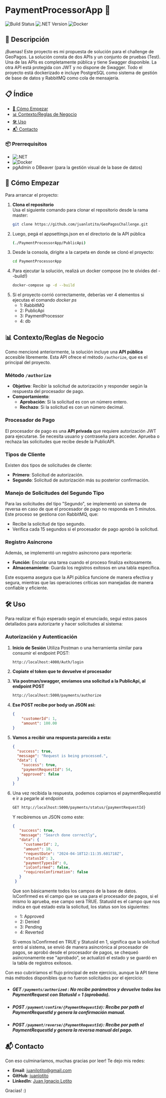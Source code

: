 # PaymentProcessorApp 🚀

![Build Status](https://img.shields.io/badge/build-passing-brightgreen)
![.NET Version](https://img.shields.io/badge/.NET-6-blue)
![Docker](https://img.shields.io/badge/docker-supported-blue)

## 📝 Descripción
¡Buenas! Este proyecto es mi propuesta de solución para el challenge de GeoPagos. La solución consta de dos APIs y un conjunto de pruebas (Test). Una de las APIs es completamente pública y tiene Swagger disponible. La otra API está protegida con JWT y no dispone de Swagger. Todo el proyecto está dockerizado e incluye PostgreSQL como sistema de gestión de base de datos y RabbitMQ como cola de mensajería.

## 📋 Índice

- [🚀 Cómo Empezar](#cómo-empezar)
- [📊 Contexto/Reglas de Negocio](#contexto-reglas-de-negocio)
- [🛠 Uso](#uso)
- [📬 Contacto](#contacto)

### 📦 Prerrequisitos
- ![.NET](https://img.shields.io/badge/.NET-6-blue)
- ![Docker](https://img.shields.io/badge/docker-supported-blue)
- pgAdmin o DBeaver (para la gestión visual de la base de datos)

## 🚀 Cómo Empezar

Para arrancar el proyecto:
1. **Clona el repositorio**  
   Usa el siguiente comando para clonar el repositorio desde la rama master:
   ```bash
   git clone https://github.com/juanlotito/GeoPagosChallenge.git
2. Luego, pegá el appsettings.json en el directorio de la API pública
    ```bash
    (./PaymentProcessorApp/PublicApi)
3. Desde la consola, dirigite a la carpeta en donde se clonó el proyecto:
    ```bash
    cd PaymentProcessorApp
4. Para ejecutar la solución, realizá un docker compose (no te olvides del --build!)
    ```bash
    docker-compose up -d --build
5. Si el proyecto corrió correctamente, deberías ver 4 elementos si ejecutas el comando *docker ps*
    - 1: RabbitMQ
    - 2: PublicApi
    - 3: PaymentProcessor
    - 4: db

## 📊 Contexto/Reglas de Negocio

Como mencioné anteriormente, la solución incluye una **API pública** accesible libremente. Esta API ofrece el método `/authorize`, que es el principal del proyecto.

### Método `/authorize`
- **Objetivo**: Recibir la solicitud de autorización y responder según la respuesta del procesador de pago.
- **Comportamiento**:
  - **Aprobación**: Si la solicitud es con un número entero.
  - **Rechazo**: Si la solicitud es con un número decimal.

### Procesador de Pago
El procesador de pago es una **API privada** que requiere autorización JWT para ejecutarse. Se necesita usuario y contraseña para acceder. Aprueba o rechaza las solicitudes que recibe desde la PublicAPI.

### Tipos de Cliente
Existen dos tipos de solicitudes de cliente:
- **Primero**: Solicitud de autorización.
- **Segundo**: Solicitud de autorización más su posterior confirmación.

### Manejo de Solicitudes del Segundo Tipo
Para las solicitudes del tipo "Segundo", se implementó un sistema de reversa en caso de que el procesador de pago no responda en 5 minutos. Este proceso se gestiona con RabbitMQ, que:
- Recibe la solicitud de tipo segundo.
- Verifica cada 15 segundos si el procesador de pago aprobó la solicitud.

### Registro Asíncrono
Además, se implementó un registro asíncrono para reportería:
- **Función**: Encolar una tarea cuando el proceso finaliza exitosamente.
- **Almacenamiento**: Guarda los registros exitosos en una tabla específica.

Este esquema asegura que la API pública funcione de manera efectiva y segura, mientras que las operaciones críticas son manejadas de manera confiable y eficiente.

## 🛠 Uso

Para realizar el flujo esperado según el enunciado, seguí estos pasos detallados para autorizarte y hacer solicitudes al sistema:

### Autorización y Autenticación
1. **Inicio de Sesión**
   Utiliza Postman o una herramienta similar para consumir el endpoint POST:
    ```bash
    http://localhost:4000/Auth/login
2. **Copiate el token que te devuelve el procesador**
3. **Vía postman/swagger, enviamos una solicitud a la PublicApi, al endpoint POST**
    ```bash
    http://localhost:5000/payments/authorize
4. **Ese POST recibe por body un JSON asi:**
    ```json
    { 
        "customerId": 1, 
        "amount": 100.00 
    }
5. **Vamos a recibir una respuesta parecida a esta:**
    ```json
    {
      "success": true,
      "message": "Request is being processed.",
      "data": {
        "success": true,
        "paymentRequestId": 54,
        "approved": false
      }
    }
    ```
6. Una vez recibida la respuesta, podemos copiarnos el paymentRequestId e ir a pegarle al endpoint
    ```bash
    GET http://localhost:5000/payments/status/{paymentRequestId}
   ```
   Y recibiremos un JSON como este:
   ```json
   {
      "success": true,
      "message": "Search done correctly",
      "data": {
        "customerId": 2,
        "amount": 10,
        "requestDate": "2024-04-18T12:11:35.601718Z",
        "statusId": 3,
        "paymentTypesId": 0,
        "isConfirmed": false,
        "requiresConfirmation": false
      }
    }
    ```
    Que son básicamente todos los campos de la base de datos. IsConfirmed es el campo que se usa para el procesador de pagos, si el mismo lo aprueba, ese campo será TRUE. StatusId es el campo que nos indica en qué estado esta la solicitud, los status son los siguientes:
     * 1: Approved
     * 2: Denied
     * 3: Pending
     * 4: Reverted
     
    Si vemos IsConfirmed en TRUE y StatusId en 1, significa que la solicitud entró al sistema, se envió de manera asincrónica al procesador de pagos, se aprobó desde el procesador de pagos, se chequeó asíncronamente ese "aprobado", se actualizó el estado y se guardó en la tabla de registros exitosos.



Con eso cubriríamos el flujo principal de este ejercicio, aunque la API tiene más métodos disponibles que no fueron solicitados por el ejercicio:
 - ##### GET `/payments/authorized` : No recibe parámetros y devuelve todos los PaymentRequest con StatusId = 1 (aprobado).
 - ##### POST `/payment/confirm/{PaymentRequestId}`: Recibe por path el PaymentRequestId y genera la confirmación manual.
 - ##### POST `/payment/reverse/{PaymentRequestId}`: Recibe por path el PaymentRequestId y genera la reversa manual del pago.

 
## 📬 Contacto

Con eso culminaríamos, muchas gracias por leer! Te dejo mis redes:

- **Email**: [juanilotito@gmail.com](mailto:juanilotito@gmail.com)
- **GitHub**: [juanlotito](https://github.com/juanlotito)
- **LinkedIn**: [Juan Ignacio Lotito](https://www.linkedin.com/in/juan-ignacio-lotito-601157195/)

Gracias! :)

